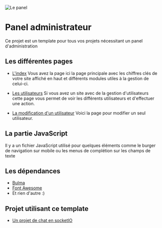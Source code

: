 
![Le panel](https://i.imgur.com/4xxBaLr.png)

# Panel administrateur
Ce projet est un template pour tous vos projets nécessitant un panel d'administration

## Les différentes pages

 - [L'index](https://faustinm.github.io/admin-template/admin.html)
	Vous avez la page ici la page principale avec les chiffres clés de votre site affiché en haut et différents modules utiles à la gestion de celui-ci.

 - [Les utilisateurs](https://faustinm.github.io/admin-template/pages/users.html)
	Si vous avez un site avec de la gestion d'utilisateurs cette page vous permet de voir les différents utilisateurs et d'effectuer une action.

 - [La modification d'un utilisateur](https://faustinm.github.io/admin-template/pages/user.html)
	Voici la page pour modifier un seul utilisateur.

## La partie JavaScript
Il y a un fichier JavaScript utilisé pour quelques éléments comme le burger de navigation sur mobile ou les menus de complétion sur les champs de texte

## Les dépendances

* [Bulma](https://bulma.io)
* [Font Awesome](https://fontawesome.com)
* Et rien d'autre :)

## Projet utilisant ce template

* [Un projet de chat en socketIO](https://github.com/FaustinM/chat-socketIO/)
